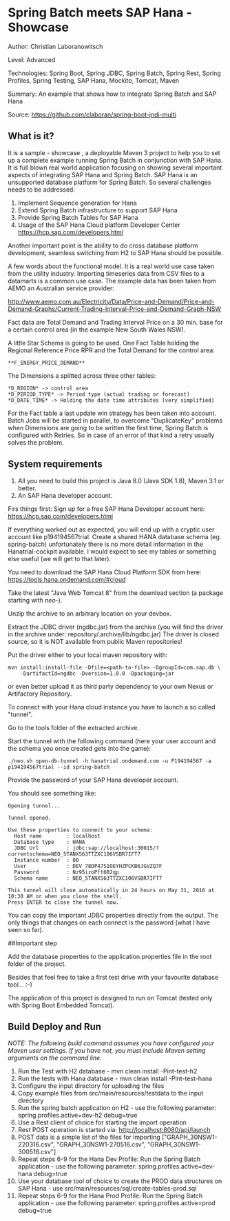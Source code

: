 Spring Batch meets SAP Hana - Showcase 
====================================================================================


Author: Christian Laboranowitsch

Level: Advanced

Technologies: Spring Boot, Spring JDBC, Spring Batch, Spring Rest, Spring Profiles, Spring Testing, SAP Hana, Mockito, Tomcat, Maven

Summary: An example that shows how to integrate Spring Batch and SAP Hana

Source: <https://github.com/claboran/spring-boot-jndi-multi>

What is it?
-----------

It is a sample - showcase , a deployable Maven 3 project to help you to set up a complete example running Spring Batch in conjunction with SAP Hana.
It is full blown real world application focusing on showing several important aspects of integrating SAP Hana and Spring Batch. SAP Hana is an unsupported
database platform for Spring Batch. So several challenges needs to be addressed:

1. Implement Sequence generation for Hana
2. Extend Spring Batch infrastructure to support SAP Hana
3. Provide Spring Batch Tables for SAP Hana
4. Usage of the SAP Hana Cloud platform Developer Center <https://hcp.sap.com/developers.html>

Another important point is the ability to do cross database platform development, seamless switching from H2 to SAP Hana should be possible.

A few words about the functional model. It is a real world use case taken from the utility industry. Importing timeseries data from CSV files to a datamarts is 
a common use case. The example data has been taken from AEMO an Australian service provider: 

<http://www.aemo.com.au/Electricity/Data/Price-and-Demand/Price-and-Demand-Graphs/Current-Trading-Interval-Price-and-Demand-Graph-NSW>
   
Fact data are Total Demand and Trading Interval Price on a 30 min. base for a certain control area (in the example New South Wales NSW).
 
A little Star Schema is going to be used. One Fact Table holding the Regional Reference Price RPR and the Total Demand for the control area:
    
    **F_ENERGY_PRICE_DEMAND**

The Dimensions a splitted across three other tables:

    *D_REGION* -> control area
    *D_PERIOD_TYPE* -> Period type (actual trading or forecast)
    *D_DATE_TIME* -> Holding the date time attributes (very simplified)

For the Fact table a last update win strategy has been taken into account.
Batch Jobs will be started in parallel, to overcome "DuplicateKey" problems when Dimensions are going to be written the first time, Spring Batch is configured with
Retries. So in case of an error of that kind a retry usually solves the problem.


System requirements
-------------------

1. All you need to build this project is Java 8.0 (Java SDK 1.8), Maven 3.1 or better.
2. An SAP Hana developer account.

Firs things first: Sign up for a free SAP Hana Developer account here: <https://hcp.sap.com/developers.html>

If everything worked out as expected, you will end up with a cryptic user account like p194194567trial.
Create a shared HANA database schema (eg. spring-batch) unfortunately there is no more detail information 
in the Hanatrial-cockpit available. I would expect to see my tables or something else useful (we will get to that later).

You need to download the SAP Hana Cloud Platform SDK from here: <https://tools.hana.ondemand.com/#cloud>

Take the latest "Java Web Tomcat 8" from the download section (a package starting with _neo-_).

Unzip the archive to an arbitrary location on your devbox.

Extract the JDBC driver (ngdbc.jar) from the archive (you will find the driver in the archive under: repository/.archive/lib/ngdbc.jar)
The driver is closed source, so it is NOT available from public Maven repositories!

Put the driver either to your local maven repository with:

```
mvn install:install-file -Dfile=<path-to-file> -DgroupId=com.sap.db \
    -DartifactId=ngdbc -Dversion=1.0.0 -Dpackaging=jar
```

or even better upload it as third party dependency to your own Nexus or Artifactory Repository.

To connect with your Hana cloud instance you have to launch a so called "tunnel".

Go to the tools folder of the extracted archive.

Start the tunnel with the following command (here your user account and the schema you once created gets into the game):

```
./neo.sh open-db-tunnel -h hanatrial.ondemand.com -u P194194567 -a p194194567trial --id spring-batch
```
Provide the password of your SAP Hana developer account.

You should see something like:

```
Opening tunnel...

Tunnel opened.

Use these properties to connect to your schema:
  Host name        : localhost
  Database type    : HANA
  JDBC Url         : jdbc:sap://localhost:30015/?currentschema=NEO_5TANXS63TTZXC106VSBR7IFT7
  Instance number  : 00
  User             : DEV_78OP47S1OEYHZPCKB6JGVZQ7F
  Password         : Nz95izoPft6B2qp
  Schema name      : NEO_5TANXS63TTZXC106VSBR7IFT7

This tunnel will close automatically in 24 hours on May 31, 2016 at 10:30 AM or when you close the shell.
Press ENTER to close the tunnel now.
```

You can copy the important JDBC properties directly from the output. The only things that changes on each connect is the password (what I have seen so far).

##Important step

Add the database properties to the application.properties file in the root folder of the project.
 
Besides that feel free to take a first test drive with your favourite database tool... :-) 

The application of this project is designed to run on Tomcat (tested only with Spring Boot Embedded Tomcat).

 
Build Deploy and Run
-------------------------

_NOTE: The following build command assumes you have configured your Maven user settings. If you have not, you must include Maven setting arguments on the command line._

1. Run the Test with H2 database - mvn clean install -Pint-test-h2
2. Run the tests with Hana database - mvn clean install -Pint-test-hana
4. Configure the input directory for uploading the files
5. Copy example files from src/main/resources/testdata to the input directory  
6. Run the spring batch application on H2 - use the following parameter: spring.profiles.active=dev-h2 debug=true 
7. Use a Rest client of choice for starting the import operation
8. Rest POST operation is started via: <http://localhost:8080/api/launch>
9. POST data is a simple list of the files for importing ["GRAPH_30NSW1-220316.csv", "GRAPH_30NSW1-270516.csv", "GRAPH_30NSW1-300516.csv"]
10. Repeat steps 6-9 for the Hana Dev Profile: Run the Spring Batch application - use the following parameter: spring.profiles.active=dev-hana debug=true
11. Use your database tool of choice to create the PROD data structures on SAP Hana - use src/main/resources/sql/create-tables-prod.sql
12. Repeat steps 6-9 for the Hana Prod Profile: Run the Spring Batch application - use the following parameter: spring.profiles.active=prod debug=true
